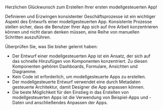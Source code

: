 Herzlichen Glückwunsch zum Erstellen Ihrer ersten modellgesteuerten App! 

Definieren und Erzwingen konsistenter Geschäftsprozesse ist ein wichtiger Aspekt des Entwurfs einer modellgesteuerten App. Konsistente Prozesse stellen sicher, dass die Benutzer Ihrer App sich auf ihre Arbeit konzentrieren können und nicht daran denken müssen, eine Reihe von manuellen Schritten auszuführen.

Überprüfen Sie, was Sie bisher gelernt haben:

- Der Entwurf einer modellgesteuerten App ist ein Ansatz, der sich auf das schnelle Hinzufügen von Komponenten konzentriert. Zu diesen Komponenten gehören Dashboards, Formulare, Ansichten und Diagramme. 
- Kein Code ist erforderlich, um modellgesteuerte Apps zu erstellen.
- Der modellgesteuerte Entwurf verwendet eine durch Metadaten gesteuerte Architektur, damit Designer die App anpassen können.
- Die beste Möglichkeit für den Einstieg in das Erstellen von modellgesteuerten Apps ist die Verwendung von Beispiel-Apps und -Daten und anschließendes Anpassen der Apps.